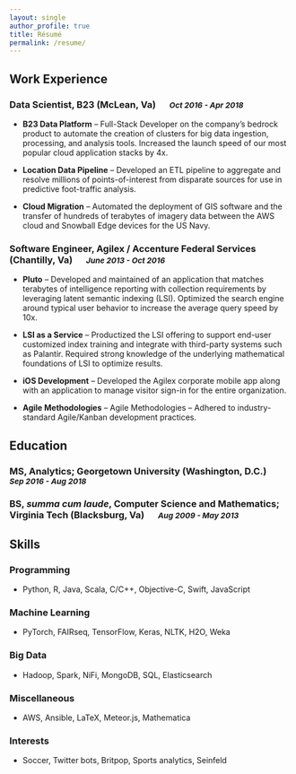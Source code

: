 ```yaml
---
layout: single
author_profile: true
title: Résumé
permalink: /resume/
---
```


<!--link rel="stylesheet" href="/assets/css/chmduquesne.css" media="screen" type="text/css"-->

## Work Experience

### Data Scientist, B23 (McLean, Va) &emsp; <small>*Oct 2016 - Apr 2018*</small>

- **B23 Data Platform** – Full-Stack Developer on the company’s bedrock product to automate the creation of clusters for big data ingestion, processing, and analysis tools. Increased the launch speed of our most popular cloud application stacks by 4x.

- **Location Data Pipeline** – Developed an ETL pipeline to aggregate and resolve millions of points-of-interest from disparate sources for use in predictive foot-traffic analysis.

- **Cloud Migration** – Automated the deployment of GIS software and the transfer of hundreds of terabytes of imagery data between the AWS cloud and Snowball Edge devices for the US Navy.

### Software Engineer, Agilex / Accenture Federal Services (Chantilly, Va) &emsp; <small>*June 2013 - Oct 2016*</small>

- **Pluto** – Developed and maintained of an application that matches terabytes of intelligence reporting with collection requirements by leveraging latent semantic indexing (LSI). Optimized the search engine around typical user behavior to increase the average query speed by 10x.

- **LSI as a Service** – Productized the LSI offering to support end-user customized index training and integrate with third-party systems such as Palantir. Required strong knowledge of the underlying mathematical foundations of LSI to optimize results.

- **iOS Development** – Developed the Agilex corporate mobile app along with an application to manage visitor sign-in for the entire organization.

- **Agile Methodologies** – Agile Methodologies – Adhered to industry-standard Agile/Kanban development practices.

## Education

### MS, Analytics; Georgetown University (Washington, D.C.) &emsp; <small>*Sep 2016 - Aug 2018*</small>

### BS, *summa cum laude*, Computer Science and Mathematics; Virginia Tech (Blacksburg, Va) &emsp; <small>*Aug 2009 - May 2013*</small>

## Skills

### Programming
- Python, R, Java, Scala, C/C++, Objective-C, Swift, JavaScript

### Machine Learning
- PyTorch, FAIRseq, TensorFlow, Keras, NLTK, H2O, Weka

### Big Data
- Hadoop, Spark, NiFi, MongoDB, SQL, Elasticsearch

### Miscellaneous
- AWS, Ansible, LaTeX, Meteor.js, Mathematica

### Interests
- Soccer, Twitter bots, Britpop, Sports analytics, Seinfeld
